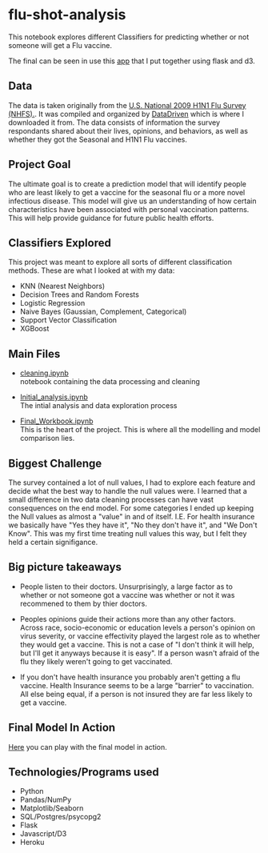 # flu-shot-analysis
This notebook explores different Classifiers for predicting whether or not someone will get a Flu vaccine.

The final can be seen in use this [app](https://flu-analysis.herokuapp.com/) that I put together using flask and d3. 

## Data
The data is taken originally from the [U.S. National 2009 H1N1 Flu Survey (NHFS).](https://webarchive.loc.gov/all/20140511031000/http://www.cdc.gov/nchs/nis/about_nis.htm#h1n1). It was compiled and organized by [DataDriven](https://www.drivendata.org/competitions/66/flu-shot-learning/data/) which is where I downloaded it from. The data consists of information the survey respondants shared about their lives, opinions, and behaviors, as well as whether they got the Seasonal and H1N1 Flu vaccines.


## Project Goal
The ultimate goal is to create a prediction model that will identify people who are least likely to get a vaccine for the seasonal flu or a more novel infectious disease. This model will give us an understanding of how certain characteristics have been associated with personal vaccination patterns. This will help provide guidance for future public health efforts.

## Classifiers Explored
This project was meant to explore all sorts of different classification methods.
These are what I looked at with my data: 
- KNN (Nearest Neighbors)
- Decision Trees and Random Forests
- Logistic Regression
- Naive Bayes (Gaussian, Complement,  Categorical)
- Support Vector Classification
- XGBoost


## Main Files

- [cleaning.ipynb](work_analysis/cleaning.ipynb)\
  notebook containing the data processing and cleaning 
  
- [Initial_analysis.ipynb](work_analysis/Initial_analysis.ipynb) \
  The intial analysis and data exploration process
  
- [Final_Workbook.ipynb](work_analysis/Final_Workbook.ipynb) \
  This is the heart of the project. This is where all the modelling and model comparison lies. 
  

## Biggest Challenge

The survey contained a lot of null values, I had to explore each feature and decide what the best way to handle the null values were. I learned that a small difference in two data cleaning processes can have vast consequences on the end model. For some categories I ended up keeping the Null values as almost a "value" in and of itself. I.E. For health insurance we basically have "Yes they have it", "No they don't have it", and "We Don't Know". This was my first time treating null values this way, but I felt they held a certain signifigance.
  

## Big picture takeaways
- People listen to their doctors. Unsurprisingly, a large factor as to whether or not someone got a vaccine was whether or not it was recommened to them by thier doctors.

- Peoples opinions guide their actions more than any other factors. Across race, socio-economic or education levels a person's opinion on virus severity, or vaccine effectivity played the largest role as to whether they would get a vaccine. This is not a case of "I don't think it will help, but I'll get it anyways because it is easy". If a person wasn't afraid of the flu they likely weren't going to get vaccinated.

- If you don't have health insurance you probably aren't getting a flu vaccine. Health Insurance seems to be a large "barrier" to vaccination. All else being equal, if a person is not insured they are far less likely to get a vaccine.
  
## Final Model In Action
[Here](https://flu-analysis.herokuapp.com/) you can play with the final model in action.


## Technologies/Programs used
- Python
- Pandas/NumPy
- Matplotlib/Seaborn
- SQL/Postgres/psycopg2
- Flask
- Javascript/D3
- Heroku

